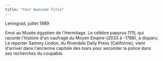 ```yaml
---
title: "Your Awesome Title"
---
```


Leningrad, juillet 1989

Emoi au Musée égyptien de l'Hermitage. Le célèbre papyrus 1115, qui raconte l'histoire d'un naufragé du Moyen Empire-(2033 à -1786), a disparu. Le reporter Sammy Lindon, du Riverdale Daily Press (Californie), vient d'arriver dans l'ancienne capitale des tsars pour seconder la police dans ses recherches du coupable.   
